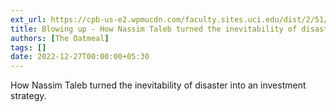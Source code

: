 ```yaml
---
ext_url: https://cpb-us-e2.wpmucdn.com/faculty.sites.uci.edu/dist/2/51/files/2018/03/NYorker2002-blowingup.pdf
title: Blowing up - How Nassim Taleb turned the inevitability of disaster into an investment strategy
authors: [The Oatmeal]
tags: []
date: 2022-12-27T00:00:00+05:30
---
```

How Nassim Taleb turned the inevitability of disaster
into an investment strategy.
